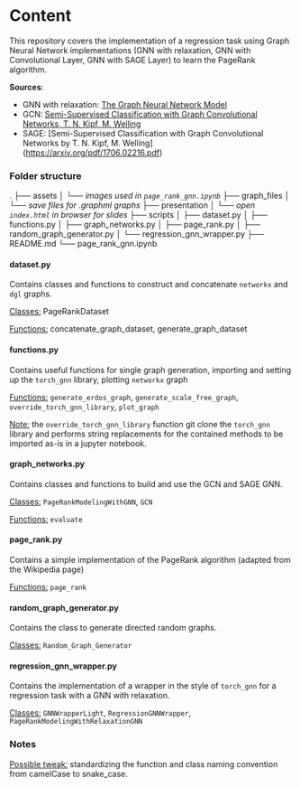 # Content

This repository covers the implementation of a regression task using Graph Neural Network implementations (GNN with relaxation, GNN with Convolutional Layer, GNN with SAGE Layer) to learn the PageRank algorithm. 

**Sources**:
- GNN with relaxation: [The Graph Neural Network Model](https://persagen.com/files/misc/scarselli2009graph.pdf)
- GCN: [Semi-Supervised Classification with Graph Convolutional Networks, T. N. Kipf, M. Welling](https://arxiv.org/abs/1609.02907)
- SAGE: [Semi-Supervised Classification with Graph Convolutional Networks by T. N. Kipf, M. Welling] (https://arxiv.org/pdf/1706.02216.pdf)

### Folder structure

.
├── assets
│   └── *images used in `page_rank_gnn.ipynb`*
├── graph_files 
│   └── *save files for .graphml graphs*
├── presentation
│   └── *open `index.html` in browser for slides*
├── scripts
│   ├── dataset.py
│   ├── functions.py
│   ├── graph_networks.py
│   ├── page_rank.py
│   ├── random_graph_generator.py
│   └── regression_gnn_wrapper.py
├── README.md
└── page_rank_gnn.ipynb

#### dataset.py

Contains classes and functions to construct and concatenate `networkx` and `dgl` graphs.

<u>Classes:</u> PageRankDataset

<u>Functions:</u> concatenate_graph_dataset, generate_graph_dataset

#### functions.py

Contains useful functions for single graph generation, importing and setting up the `torch_gnn` library, plotting `networkx` graph

<u>Functions:</u> `generate_erdos_graph`, `generate_scale_free_graph`, `override_torch_gnn_library`, `plot_graph`

<u>Note:</u> the `override_torch_gnn_library` function git clone the `torch_gnn` library and performs string replacements for the contained methods to be imported as-is in a jupyter notebook.

#### graph_networks.py

Contains classes and functions to build and use the GCN and SAGE GNN.

<u>Classes:</u> `PageRankModelingWithGNN`, `GCN`

<u>Functions:</u> `evaluate`

#### page_rank.py

Contains a simple implementation of the PageRank algorithm (adapted from the Wikipedia page)

<u>Functions:</u> `page_rank`

#### random_graph_generator.py

Contains the class to generate directed random graphs.

<u>Classes:</u> `Random_Graph_Generator`

#### regression_gnn_wrapper.py

Contains the implementation of a wrapper in the style of `torch_gnn` for a regression task with a GNN with relaxation.

<u>Classes:</u> `GNNWrapperLight`, `RegressionGNNWrapper`, `PageRankModelingWithRelaxationGNN`

### Notes

<u>Possible tweak:</u> standardizing the function and class naming convention from camelCase to snake_case.
